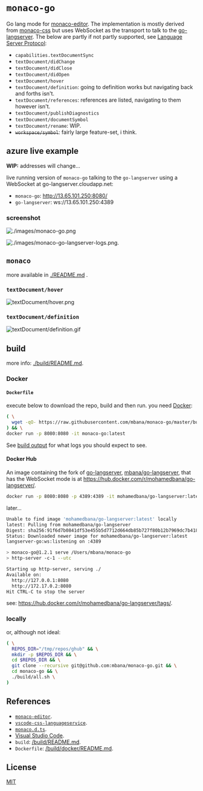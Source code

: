 # `monaco-go`

Go lang mode for [monaco-editor](https://github.com/Microsoft/monaco-editor). The implementation is mostly derived from
[monaco-css](https://github.com/Microsoft/monaco-css) but uses WebSocket as the transport to talk to the
[go-langserver](https://github.com/sourcegraph/go-langserver). The below are partly if not partly supported, see [Language Server Protocol](https://github.com/Microsoft/language-server-protocol/blob/master/protocol.md#messages-overview):

* `capabilities.textDocumentSync`
* `textDocument/didChange`
* `textDocument/didClose`
* `textDocument/didOpen`
* `textDocument/hover`
* `textDocument/definition`: going to definition works but navigating back and
forths isn't.
* `textDocument/references`: references are listed, navigating to them however isn't.
* `textDocument/publishDiagnostics`
* `textDocument/documentSymbol`
* `textDocument/rename`: WIP.
* <del>`workspace/symbol`</del>: fairly large feature-set, i think.

## azure live example

**WIP:** addresses will change...

live running version of `monaco-go` talking to the `go-langserver` using a
WebSocket at go-langserver.cloudapp.net:

* `monaco-go`: http://13.65.101.250:8080/
* `go-langserver`: ws://13.65.101.250:4389

### screenshot

![./images/monaco-go.png](./images/monaco-go.png)

![./images/monaco-go-langserver-logs.png](./images/monaco-go-langserver-logs.png).

## `monaco`

more available in [./README.md](./README.md#screenshots) .

### `textDocument/hover`

![textDocument/hover.png](./images/textDocument/hover.png)

### `textDocument/definition`

![textDocument/definition.gif](./images/textDocument/definition.gif)

## build

more info: [./build/README.md](./build/README.md).

### Docker

#### `Dockerfile`

execute below to download the repo, build and then run.
you need [Docker](https://www.docker.com/):

```sh
( \
  wget -qO- https://raw.githubusercontent.com/mbana/monaco-go/master/build/get.sh | /bin/bash \
) && \
docker run -p 8080:8080 -it monaco-go:latest
```

See [build output](./build/README.md#build-output) for what logs you should expect to see.

#### Docker Hub

An image containing the fork of
[go-langserver](https://github.com/sourcegraph/go-langserver), [mbana/go-langserver](https://github.com/mbana/go-langserver), that has the WebSocket mode is at
<https://hub.docker.com/r/mohamedbana/go-langserver/>.

```sh
docker run -p 8080:8080 -p 4389:4389 -it mohamedbana/go-langserver:latest
```

later...

```sh
Unable to find image 'mohamedbana/go-langserver:latest' locally
latest: Pulling from mohamedbana/go-langserver
Digest: sha256:91f6d7b0841df53e455b5d7712d664db85b727f80b12b7969dc7b418aea79a31
Status: Downloaded newer image for mohamedbana/go-langserver:latest
langserver-go:ws:listening on :4389

> monaco-go@1.2.1 serve /Users/mbana/monaco-go
> http-server -c-1 --utc

Starting up http-server, serving ./
Available on:
  http://127.0.0.1:8080
  http://172.17.0.2:8080
Hit CTRL-C to stop the server
```

see: <https://hub.docker.com/r/mohamedbana/go-langserver/tags/>.

### locally

or, although not ideal:

```sh
( \
  REPOS_DIR="/tmp/repos/ghub" && \
  mkdir -p $REPOS_DIR && \
  cd $REPOS_DIR && \
  git clone --recursive git@github.com:mbana/monaco-go.git && \
  cd monaco-go && \
  ./build/all.sh \
)
```

## References

* [`monaco-editor`](https://github.com/Microsoft/monaco-editor).
* [`vscode-css-languageservice`](https://github.com/Microsoft/vscode-css-languageservice).
* [`monaco.d.ts`](https://github.com/Microsoft/monaco-css/blob/master/src/monaco.d.ts).
* [Visual Studio Code](https://github.com/Microsoft/vscode).
* `build`: [/build/README.md](/build/README.md).
* `Dockerfile`: [/build/docker/README.md](/build/docker/README.md).

## License

[MIT](https://github.com/Microsoft/monaco-css/blob/master/LICENSE.md)